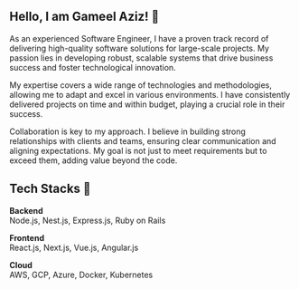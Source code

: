 ## Hello, I am Gameel Aziz! 👋

As an experienced Software Engineer, I have a proven track record of delivering high-quality software solutions for large-scale projects. My passion lies in developing robust, scalable systems that drive business success and foster technological innovation.

My expertise covers a wide range of technologies and methodologies, allowing me to adapt and excel in various environments. I have consistently delivered projects on time and within budget, playing a crucial role in their success.

Collaboration is key to my approach. I believe in building strong relationships with clients and teams, ensuring clear communication and aligning expectations. My goal is not just to meet requirements but to exceed them, adding value beyond the code.

## Tech Stacks 📱

**Backend**  
Node.js, Nest.js, Express.js, Ruby on Rails  

**Frontend**  
React.js, Next.js, Vue.js, Angular.js  

**Cloud**  
AWS, GCP, Azure, Docker, Kubernetes  
